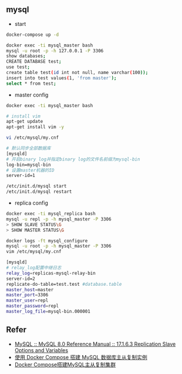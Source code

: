 
## mysql

* start

```bash
docker-compose up -d

docker exec -ti mysql_master bash
mysql -u root -p -h 127.0.0.1 -P 3306
show databases;
CREATE DATABASE test;
use test;
create table test(id int not null, name varchar(100));
insert into test values(1, 'from master');
select * from test;
```

* master config

```bash
docker exec -ti mysql_master bash

# install vim
apt-get update
apt-get install vim -y

vi /etc/mysql/my.cnf

# 默认同步全部数据库
[mysqld]
# 开启binary log并指定binary log的文件名前缀为mysql-bin
log-bin=mysql-bin
# 设置master机器的ID
server-id=1

/etc/init.d/mysql start
/etc/init.d/mysql restart
```

* replica config 
```bash
docker exec -ti mysql_replica bash
mysql -u repl -p -h mysql_master -P 3306
> SHOW SLAVE STATUS\G
> SHOW MASTER STATUS\G

docker logs -ft mysql_configure
mysql -u root -p -h mysql_master -P 3306
vim /etc/mysql/my.cnf

[mysqld]
# relay_log配置中继日志
relay_log=replicas-mysql-relay-bin 
server-id=2
replicate-do-table=test.test #database.table
master_host=master
master_port=3306
master_user=repl
master_password=repl
master_log_file=mysql-bin.000001
```


## Refer

* [MySQL :: MySQL 8.0 Reference Manual :: 17.1.6.3 Replication Slave Options and Variables](https://dev.mysql.com/doc/refman/8.0/en/replication-options-slave.html#option_mysqld_replicate-do-table)
* [使用 Docker Compose 搭建 MySQL 数据库主从复制实例](https://www.tomczhen.com/2017/12/11/deploy-mysql-replication-with-docker-compose/)
* [Docker Compose搭建MySQL主从复制集群](https://juejin.im/post/5b3a24dde51d4555b3360253)